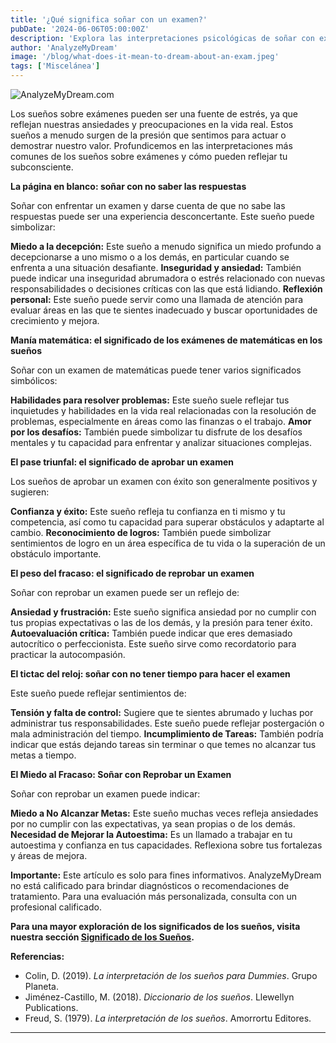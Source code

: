 ```yaml
---
title: '¿Qué significa soñar con un examen?'
pubDate: '2024-06-06T05:00:00Z'
description: 'Explora las interpretaciones psicológicas de soñar con exámenes, desde la ansiedad hasta la autoevaluación, y cómo estos sueños reflejan tus miedos y expectativas.'
author: 'AnalyzeMyDream'
image: '/blog/what-does-it-mean-to-dream-about-an-exam.jpeg'
tags: ['Miscelánea']
---
```


![AnalyzeMyDream.com](/blog/what-does-it-mean-to-dream-about-an-exam.jpeg)


Los sueños sobre exámenes pueden ser una fuente de estrés, ya que reflejan nuestras ansiedades y preocupaciones en la vida real. Estos sueños a menudo surgen de la presión que sentimos para actuar o demostrar nuestro valor. Profundicemos en las interpretaciones más comunes de los sueños sobre exámenes y cómo pueden reflejar tu subconsciente. 

**La página en blanco: soñar con no saber las respuestas**

Soñar con enfrentar un examen y darse cuenta de que no sabe las respuestas puede ser una experiencia desconcertante. Este sueño puede simbolizar:

**Miedo a la decepción:** Este sueño a menudo significa un miedo profundo a decepcionarse a uno mismo o a los demás, en particular cuando se enfrenta a una situación desafiante.
**Inseguridad y ansiedad:** También puede indicar una inseguridad abrumadora o estrés relacionado con nuevas responsabilidades o decisiones críticas con las que está lidiando.
**Reflexión personal:** Este sueño puede servir como una llamada de atención para evaluar áreas en las que te sientes inadecuado y buscar oportunidades de crecimiento y mejora.

**Manía matemática: el significado de los exámenes de matemáticas en los sueños**

Soñar con un examen de matemáticas puede tener varios significados simbólicos:

**Habilidades para resolver problemas:** Este sueño suele reflejar tus inquietudes y habilidades en la vida real relacionadas con la resolución de problemas, especialmente en áreas como las finanzas o el trabajo.
**Amor por los desafíos:** También puede simbolizar tu disfrute de los desafíos mentales y tu capacidad para enfrentar y analizar situaciones complejas.

**El pase triunfal: el significado de aprobar un examen**

Los sueños de aprobar un examen con éxito son generalmente positivos y sugieren:

**Confianza y éxito:** Este sueño refleja tu confianza en ti mismo y tu competencia, así como tu capacidad para superar obstáculos y adaptarte al cambio.
**Reconocimiento de logros:** También puede simbolizar sentimientos de logro en un área específica de tu vida o la superación de un obstáculo importante.

**El peso del fracaso: el significado de reprobar un examen**

Soñar con reprobar un examen puede ser un reflejo de:

**Ansiedad y frustración:** Este sueño significa ansiedad por no cumplir con tus propias expectativas o las de los demás, y la presión para tener éxito.
**Autoevaluación crítica:** También puede indicar que eres demasiado autocrítico o perfeccionista. Este sueño sirve como recordatorio para practicar la autocompasión.

**El tictac del reloj: soñar con no tener tiempo para hacer el examen**

Este sueño puede reflejar sentimientos de:

**Tensión y falta de control:** Sugiere que te sientes abrumado y luchas por administrar tus responsabilidades. Este sueño puede reflejar postergación o mala administración del tiempo.
**Incumplimiento de Tareas:** También podría indicar que estás dejando tareas sin terminar o que temes no alcanzar tus metas a tiempo.

**El Miedo al Fracaso: Soñar con Reprobar un Examen**

Soñar con reprobar un examen puede indicar:

**Miedo a No Alcanzar Metas:** Este sueño muchas veces refleja ansiedades por no cumplir con las expectativas, ya sean propias o de los demás.
**Necesidad de Mejorar la Autoestima:** Es un llamado a trabajar en tu autoestima y confianza en tus capacidades. Reflexiona sobre tus fortalezas y áreas de mejora.

**Importante:** Este artículo es solo para fines informativos. AnalyzeMyDream no está calificado para brindar diagnósticos o recomendaciones de tratamiento. Para una evaluación más personalizada, consulta con un profesional calificado.

**Para una mayor exploración de los significados de los sueños, visita nuestra sección [Significado de los Sueños](#).**

**Referencias:**

* Colin, D. (2019). *La interpretación de los sueños para Dummies*. Grupo Planeta.
* Jiménez-Castillo, M. (2018). *Diccionario de los sueños*. Llewellyn Publications.
* Freud, S. (1979). *La interpretación de los sueños*. Amorrortu Editores.

---